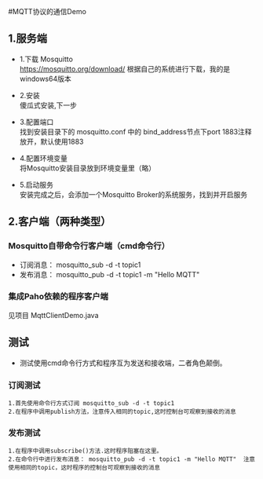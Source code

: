 #MQTT协议的通信Demo

## 1.服务端
* 1.下载 Mosquitto <br>
https://mosquitto.org/download/
根据自己的系统进行下载，我的是windows64版本

* 2.安装 <br>
傻瓜式安装,下一步

* 3.配置端口 <br>
找到安装目录下的 mosquitto.conf 中的 bind_address节点下port 1883注释放开，默认使用1883

* 4.配置环境变量 <br>
将Mosquitto安装目录放到环境变量里（略）

* 5.启动服务 <br>
安装完成之后，会添加一个Mosquitto Broker的系统服务，找到并开启服务

## 2.客户端（两种类型）

### Mosquitto自带命令行客户端（cmd命令行）

* 订阅消息： mosquitto_sub -d -t topic1 
* 发布消息： mosquitto_pub -d -t topic1 -m "Hello MQTT"


### 集成Paho依赖的程序客户端
见项目 MqttClientDemo.java

## 测试
* 测试使用cmd命令行方式和程序互为发送和接收端，二者角色颠倒。
### 订阅测试
    1.首先使用命令行方式订阅 mosquitto_sub -d -t topic1
    2.在程序中调用publish方法，注意传入相同的topic,这时控制台可观察到接收的消息

### 发布测试
    1.在程序中调用subscribe()方法.这时程序阻塞在这里。
    2.在命令行中进行发布消息： mosquitto_pub -d -t topic1 -m "Hello MQTT"  注意使用相同的topic，这时程序的控制台可观察到接收的消息
